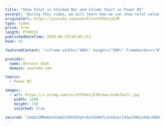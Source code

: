 ```yaml
---
title: "Show Total in Stacked Bar and Column Chart in Power BI"
excerpt: "During this video, we will learn how we can show total value in a stacked bar chart and stacked column chart in Power BI. Earlier to show the total value in stacked bar chart and column chart we need to use some alternative approach. Now, with this new Power BI update, you can easily show Total by turn"
originalUrl: https://youtube.com/watch?v=nYFXGVvjE2M
type: video
price: Free
length: PT3M31S
publishedDateTime: 2020-09-25T10:05:11Z
heat: 55

featuredContent: "<iframe width=\"800\" height=\"500\" frameborder=\"0\" src=\"https://www.youtube.com/embed/nYFXGVvjE2M\" allow=\"accelerometer; autoplay; encrypted-media; gyroscope; picture-in-picture\" allowfullscreen></iframe>"

provider:
  name: Dhruvin Shah
  domain: youtube.com

topics:
  - Power BI

images:
  - url: https://i.ytimg.com/vi/nYFXGVvjE2M/maxresdefault.jpg
    width: 1280
    height: 720
    isCached: true

secured: "zkGbI3MRnHatXn8AZx5DVIEVpt+6uTdxRH7L1nCA2scl45w/h0ULo9do/KBG8VD1//kxHGBo2lAGLA3cYxfi93D1/Lcw5ChF6qd/UvDesQpUiJ0k6pbRh4YI59dW1BRCfLjbqV0dUYCvaucoGsUBevuWcOKf4PZSqR7vvaKzrFwxTyZEwbi23qL0xEDWrKZnoZSSi7B58riWDlg/PvfH8P/r1V1nfAgpMGnXk8M/j/OEGVlpgEPVhdF+AI2WNinaQUlJBInBujzlretmGBL4P3W55wbMF0Iqxw8auGY2uwcokEFUdxtCUeKMRjqn8daRARdCLau8c+raaTQtKp/8zi2kLg5pMX8IBemzF920/y7rV/ME0TUHWhLl0cssLyg8G5RVrerYkGPc+GmD7CHnE4jfz4NT6I7hsIgWT/jcSFo=;o0AMo4sSr5H8R/oLxwhlwA=="
---
```


